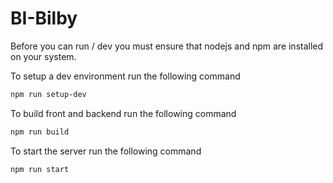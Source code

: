 # BI-Bilby

Before you can run / dev you must ensure that nodejs and npm are installed on your system.

To setup a dev environment run the following command

```bash
npm run setup-dev
```

To build front and backend run the following command

```bash
npm run build
```

To start the server run the following command

```bash
npm run start
```
